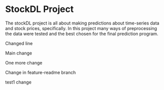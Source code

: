 # StockDL Project

The stockDL project is all about making predictions about time-series data and stock prices, specifically. In this project many ways of preprocessing the data were tested and the best chosen
for the final prediction program.

Changed line

Main change

One more change

Change in feature-readme branch

 
test1 change
 